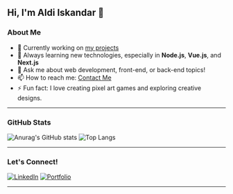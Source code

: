 ## Hi, I'm Aldi Iskandar 👋

### About Me
- 🔭 Currently working on [my projects](https://aldiiskandar.com/)
- 🌱 Always learning new technologies, especially in **Node.js**, **Vue.js**, and **Next.js**
- 💬 Ask me about web development, front-end, or back-end topics!
- 📫 How to reach me: [Contact Me](https://aldiiskandar.com/#contact)
- ⚡ Fun fact: I love creating pixel art games and exploring creative designs.

---

### GitHub Stats
![Anurag's GitHub stats](https://github-readme-stats.vercel.app/api?username=salamanderin45&show_icons=true&theme=tokyonight)
![Top Langs](https://github-readme-stats.vercel.app/api/top-langs/?username=salamanderin45&layout=compact&theme=tokyonight)

---

### Let's Connect!
[![LinkedIn](https://img.shields.io/badge/LinkedIn-0077B5?logo=linkedin&logoColor=white&style=for-the-badge)](https://www.linkedin.com/in/aldi-iskandar-092911156/)
[![Portfolio](https://img.shields.io/badge/Portfolio-000000?logo=internet-explorer&logoColor=white&style=for-the-badge)](https://aldiiskandar.com)

---

<!--
**salamanderin45/salamanderin45** is a ✨ _special_ ✨ repository because its `README.md` (this file) appears on your GitHub profile.

Here are some ideas to get you started:

- 🔭 I’m currently working on ...
- 🌱 I’m currently learning ...
- 👯 I’m looking to collaborate on ...
- 🤔 I’m looking for help with ...
- 💬 Ask me about ...
- 📫 How to reach me: ...
- 😄 Pronouns: ...
- ⚡ Fun fact: ...
-->
